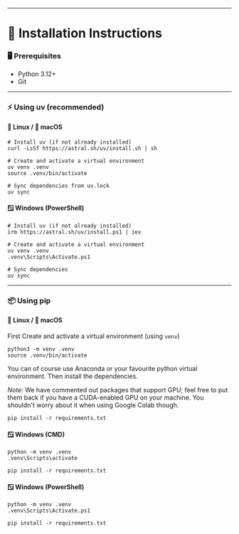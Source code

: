 ***
# 🔧 Installation Instructions
### 🖥️ Prerequisites

* Python 3.12+
* Git 
***


### ⚡ Using uv (recommended)
#### 🐧 Linux / 🍎 macOS
```
# Install uv (if not already installed)
curl -LsSf https://astral.sh/uv/install.sh | sh

# Create and activate a virtual environment
uv venv .venv
source .venv/bin/activate

# Sync dependencies from uv.lock
uv sync
```

#### 🪟 Windows (PowerShell)
```
# Install uv (if not already installed)
irm https://astral.sh/uv/install.ps1 | iex

# Create and activate a virtual environment
uv venv .venv
.venv\Scripts\Activate.ps1

# Sync dependencies
uv sync
```
***

### 📦 Using pip
#### 🐧 Linux / 🍎 macOS

First Create and activate a virtual environment (using `venv`)
```
python3 -m venv .venv
source .venv/bin/activate
```
You can of course use Anaconda or your favourite python virtual environment. Then install the dependencies.

*Note*: We have commented out packages that support GPU; feel free to put them back if you have a CUDA-enabled GPU on your machine. You shouldn't worry about it when using Google Colab though.

```
pip install -r requirements.txt
```

#### 🪟 Windows (CMD)
```
python -m venv .venv
.venv\Scripts\activate

pip install -r requirements.txt
```

#### 🪟 Windows (PowerShell)
```
python -m venv .venv
.venv\Scripts\Activate.ps1

pip install -r requirements.txt
```
